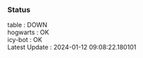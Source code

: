 ### Status


table : DOWN  
hogwarts : OK  
icy-bot : OK  
Latest Update : 2024-01-12 09:08:22.180101
